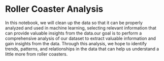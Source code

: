 # Roller Coaster Analysis
In this notebook, we will clean up the data so that it can be properly analyzed and used in machine learning, selecting relevant information that can provide valuable insights from the data.our goal is to perform a comprehensive analysis of our dataset to extract valuable information and gain insights from the data. Through this analysis, we hope to identify trends, patterns, and relationships in the data that can help us understand a little more from roller coasters.
